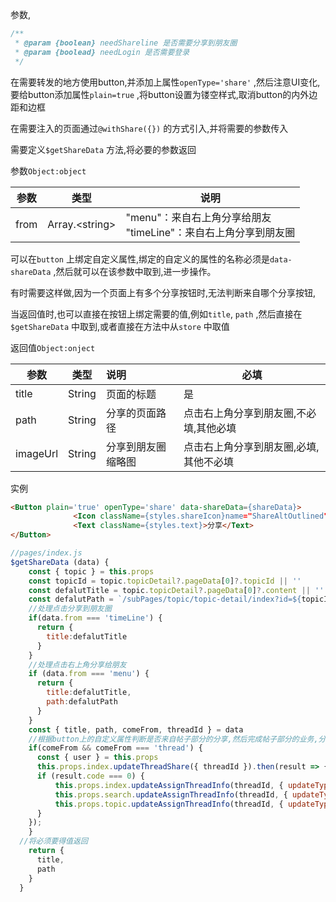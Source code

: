参数,

```javascript
/**
 * @param {boolean} needShareline 是否需要分享到朋友圈
 * @param {boolead} needLogin 是否需要登录
 */
```

在需要转发的地方使用button,并添加上属性`openType='share'`  ,然后注意UI变化,要给button添加属性`plain=true` ,将button设置为镂空样式,取消button的内外边距和边框

在需要注入的页面通过`@withShare({})` 的方式引入,并将需要的参数传入

需要定义`$getShareData` 方法,将必要的参数返回

参数`Object:object` 

| 参数 | 类型            | 说明                                                         |
| ---- | --------------- | ------------------------------------------------------------ |
| from | Array.\<string> | "menu"：来自右上角分享给朋友<br />"timeLine"：来自右上角分享到朋友圈 |

可以在`button` 上绑定自定义属性,绑定的自定义的属性的名称必须是`data-shareData` ,然后就可以在该参数中取到,进一步操作。

有时需要这样做,因为一个页面上有多个分享按钮时,无法判断来自哪个分享按钮,

当返回值时,也可以直接在按钮上绑定需要的值,例如`title`, `path` ,然后直接在`$getShareData` 中取到,或者直接在方法中从`store` 中取值

返回值`Object:onject`

| 参数     | 类型   | 说明               | 必填                                     |
| -------- | ------ | :----------------- | ---------------------------------------- |
| title    | String | 页面的标题         | 是                                       |
| path     | String | 分享的页面路径     | 点击右上角分享到朋友圈,不必填,其他必填 |
| imageUrl | String | 分享到朋友圈缩略图 | 点击右上角分享到朋友圈,必填,其他不必填 |

实例

```html
<Button plain='true' openType='share' data-shareData={shareData}>
              <Icon className={styles.shareIcon}name="ShareAltOutlined" size={14} />
              <Text className={styles.text}>分享</Text>
</Button>
```

```javascript
//pages/index.js
$getShareData (data) {
    const { topic } = this.props 
    const topicId = topic.topicDetail?.pageData[0]?.topicId || ''
    const defalutTitle = topic.topicDetail?.pageData[0]?.content || ''
    const defalutPath = `/subPages/topic/topic-detail/index?id=${topicId}`
    //处理点击分享到朋友圈
    if(data.from === 'timeLine') {
      return {
        title:defalutTitle
      }
    }
  	//处理点击右上角分享给朋友
    if (data.from === 'menu') {
      return {
        title:defalutTitle,
        path:defalutPath
      }
    }
    const { title, path, comeFrom, threadId } = data
    //根据button上的自定义属性判断是否来自帖子部分的分享,然后完成帖子部分的业务,分享后加一
    if(comeFrom && comeFrom === 'thread') {
      const { user } = this.props
      this.props.index.updateThreadShare({ threadId }).then(result => {
      if (result.code === 0) {
          this.props.index.updateAssignThreadInfo(threadId, { updateType: 'share', updatedInfo: result.data, user: user.userInfo });
          this.props.search.updateAssignThreadInfo(threadId, { updateType: 'share', updatedInfo: result.data, user: user.userInfo });
          this.props.topic.updateAssignThreadInfo(threadId, { updateType: 'share', updatedInfo: result.data, user: user.userInfo });
      }
    });
    }
  //将必须要得值返回
    return {
      title,
      path
    }
  }
```

